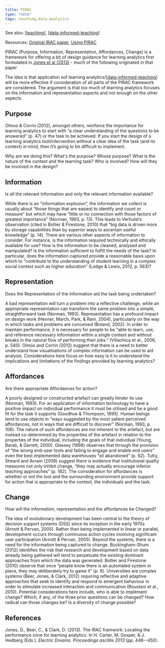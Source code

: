 ```yaml
---
title: PIRAC
type: "note"
tags: teaching,data,analytics
---
```


See also: [[teaching]], [[data-informed-teaching]]

Resources: [Original IRAC paper](https://djon.es/blog/2013/10/03/the-irac-framework-locating-the-performance-zone-for-learning-analytics/), [Using PIRAC](https://djon.es/blog/2015/01/30/using-the-pirac-thinking-about-an-integrated-dashboard/)

PIRAC (Purpose, Information, Representation, Affordances, Change) is a framework for offering a bit of design guidance for learning analytics first formulated in [Jones et al (2013)](https://djon.es/blog/2013/10/03/the-irac-framework-locating-the-performance-zone-for-learning-analytics/) - much of the following originated in that paper

The idea is that application sof learning analytics/[[data-informed-teaching]] will be more effective if consideration of all parts of the PIRAC framework are considered. The argument is that too much of learning analytics focuses on the information and representation aspects and not enough on the other aspects.


## Purpose

Olmos & Corrin (2012), amongst others, reinforce the importance for learning analytics to start with “a clear understanding of the questions to be answered” (p. 47) or the task to be achieved. If you start the design of a learning analytics tool/intervention without a clear idea of the task (and its context) in mind, then it’s going to be difficult to implement.

Why are we doing this? What's the purpose? Whose purpose? What is the nature of the context and the learning task? Who is involved? How will they be involved in the design?

## Information

Is all the relevant Information and only the relevant information available?

While there is an “information explosion”, the information we collect is usually about “those things that are easiest to identify and count or measure” but which may have “little or no connection with those factors of greatest importance” (Norman, 1993, p. 13). This leads to Verhulst’s observation (cited in Bollier & Firestone, 2010) that “big data is driven more by storage capabilities than by superior ways to ascertain useful knowledge” (p. 14). There are various other aspects of information to consider. For instance, is the information required technically and ethically available for use? How is the information to be cleaned, analysed and manipulated? Is the information sufficient to fulfill the needs of the task? In particular, does the information captured provide a reasonable basis upon which to “contribute to the understanding of student learning in a complex social context such as higher education” (Lodge & Lewis, 2012, p. 563)?

## Representation

Does the Representation of the information aid the task being undertaken?

A bad representation will turn a problem into a reflective challenge, while an appropriate representation can transform the same problem into a simple, straightforward task (Norman, 1993). Representation has a profound impact on design work (Hevner, March, Park, & Ram, 2004), particularly on the way in which tasks and problems are conceived (Boland, 2002). In order to maintain performance, it is necessary for people to be “able to learn, use, and reference necessary information within a single context and without breaks in the natural flow of performing their jobs.” (Villachica et al., 2006, p. 540). Olmos and Corrin (2012) suggest that there is a need to better understand how visualisations of complex information can be used to aid analysis. Considerations here focus on how easy is it to understand the implications and limitations of the findings provided by learning analytics?

## Affordances

Are there appropriate Affordances for action?

A poorly designed or constructed artefact can greatly hinder its use (Norman, 1993). For an application of information technology to have a positive impact on individual performance it must be utilised and be a good fit for the task it supports (Goodhue & Thompson, 1995). Human beings tend to use objects in “ways suggested by the most salient perceived affordances, not in ways that are difficult to discover” (Norman, 1993, p. 106). The nature of such affordances are not inherent to the artefact, but are instead co-determined by the properties of the artefact in relation to the properties of the individual, including the goals of that individual (Young, Barab, & Garrett, 2000). Glassey (1998) observes that through the provision of “the wrong end-user tools and failing to engage and enable end users” even the best implemented data warehouses “sit abandoned” (p. 62). Tutty, Sheard and Avram (2008) suggest there is evidence that institutional quality measures not only inhibit change, “they may actually encourage inferior teaching approaches” (p. 182). The consideration for affordances is whether or not the tool and the surrounding environment provide support for action that is appropriate to the context, the individuals and the task. 

## Change

How will the information, representation and the affordances be Changed?

The idea of evolutionary development has been central to the theory of decision support systems (DSS) since its inception in the early 1970s (Arnott & Pervan, 2005). Rather than being implemented in linear or parallel, development occurs through continuous action cycles involving significant user participation (Arnott & Pervan, 2005). Beyond the systems, there is a need for the information being captured to change. Buckingham-Shum (2012) identifies the risk that research and development based on data already being gathered will tend to perpetuate the existing dominant approaches from which the data was generated. Bollier and Firestone (2010) observe that once “people know there is an automated system in place, they may deliberately try to game it” (p. 6). Universities are complex systems (Beer, Jones, & Clark, 2012) requiring reflective and adaptive approaches that seek to identify and respond to emergent behaviour in order to stimulate increased interaction and communication (Boustani et al., 2010). Potential considerations here include, who is able to implement change? Which, if any, of the three prior questions can be changed? How radical can those changes be? Is a diversity of change possible?

## References

Jones, D., Beer, C., & Clark, D. (2013). The IRAC framwork: Locating the performance zone for learning analytics. In H. Carter, M. Gosper, & J. Hedberg (Eds.), *Electric Dreams. Proceedings ascilite 2013* (pp. 446--450).

[//begin]: # "Autogenerated link references for markdown compatibility"
[teaching]: teaching "Teaching"
[data-informed-teaching]: data-informed-teaching "Data informed teaching"
[//end]: # "Autogenerated link references"